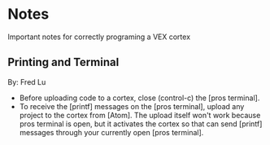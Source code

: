 # Notes
Important notes for correctly programing a VEX cortex

## Printing and Terminal
By: Fred Lu
  + Before uploading code to a cortex, close (control-c) the [pros terminal].
  + To receive the [printf] messages on the [pros terminal], upload any project to the cortex from [Atom].
    The upload itself won't work because pros terminal is open, but it activates the cortex so that can send [printf] messages
    through your currently open [pros terminal].
